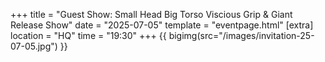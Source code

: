 +++
title = "Guest Show: Small Head Big Torso Viscious Grip & Giant Release Show"
date = "2025-07-05"
template = "eventpage.html"
[extra]
location = "HQ"
time = "19:30"
+++
{{ bigimg(src="/images/invitation-25-07-05.jpg") }}
